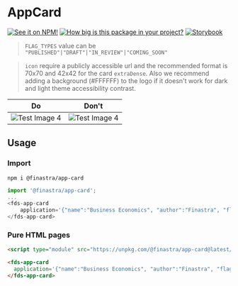 # AppCard

[![See it on NPM!](https://img.shields.io/npm/v/@finastra/app-card?style=for-the-badge)](https://www.npmjs.com/package/@finastra/app-card)
[![How big is this package in your project?](https://img.shields.io/bundlephobia/minzip/@finastra/app-card?style=for-the-badge)](https://bundlephobia.com/result?p=@finastra/app-card')
[![Storybook](https://shields.io/badge/-Play%20with%20this%20web%20component-2a0481?logo=storybook&style=for-the-badge)](https://master--62216556f4e751003a75d602.chromatic.com/?path=/story/data-display-card-application--default)


> `FLAG_TYPES` value can be `"PUBLISHED"|"DRAFT"|"IN_REVIEW"|"COMING_SOON"`

> `icon` require a publicly accessible url and the recommended format is 70x70 and 42x42 for the card `extraDense`. Also we recommend adding a background (#FFFFFF) to the logo if it doesn't work for dark and light theme accessibility contrast.

| Do                                               | Don't                                            |
| ------------------------------------------------ | ------------------------------------------------ |
| ![Test Image 4](https://i.imgur.com/AFDwskP.png) | ![Test Image 4](https://i.imgur.com/TGHSH9D.png) |


## Usage

### Import

```
npm i @finastra/app-card
```

```ts
import '@finastra/app-card';
...
<fds-app-card
    application='{"name":"Business Economics", "author":"Finastra", "flag":"COMING_SOON", "icon":"https://www.finastra.com/themes/custom/themekit/dist/logo.svg", "description":"Application Description goes here. This can vary in length from short to pretty long, so you’ll want to watch that."}'>
</fds-app-card>
```

### Pure HTML pages

```html
<script type="module" src="https://unpkg.com/@finastra/app-card@latest/dist/src/app-card.js?module"></script>

<fds-app-card
  application='{"name":"Business Economics", "author":"Finastra", "flag":"COMING_SOON", "icon":"https://www.finastra.com/themes/custom/themekit/dist/logo.svg", "description":"Application Description goes here. This can vary in length from short to pretty long, so you’ll want to watch that."}'>
</fds-app-card>
```
